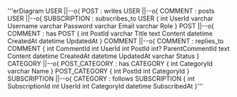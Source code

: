'''erDiagram
    USER ||--o{ POST : writes
    USER ||--o{ COMMENT : posts
    USER ||--o{ SUBSCRIPTION : subscribes_to
    USER {
        int UserId
        varchar Username
        varchar Password
        varchar Email
        varchar Role
    }
    POST ||--o{ COMMENT : has
    POST {
        int PostId
        varchar Title
        text Content
        datetime CreatedAt
        datetime UpdatedAt
    }
    COMMENT ||--o{ COMMENT : replies_to
    COMMENT {
        int CommentId
        int UserId
        int PostId
        int? ParentCommentId
        text Content
        datetime CreatedAt
        datetime UpdatedAt
        varchar Status
    }
    CATEGORY ||--o{ POST_CATEGORY : has
    CATEGORY {
        int CategoryId
        varchar Name
    }
    POST_CATEGORY {
        int PostId
        int CategoryId
    }
    SUBSCRIPTION ||--o{ CATEGORY : follows
    SUBSCRIPTION {
        int SubscriptionId
        int UserId
        int CategoryId
        datetime SubscribedAt
    }'''

